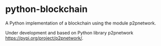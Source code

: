 # python-blockchain
A Python implementation of a blockchain using the module p2pnetwork.

Under development and based on Python library p2pnetwork https://pypi.org/project/p2pnetwork/.

